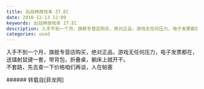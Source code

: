 ```yaml
---
title: 出战神游戏本 Z7.EC
date: 2018-12-13 12:09
keywords: 出战神游戏本 Z7.EC
description: 入手不到一个月，旗舰专营店购买，绝对正品，游戏无任何压力，电子发票都在，送镭射鼠键一套，带背包，折叠桌，躺床上就开干。不套路，先去查一下价格咱们再谈，人在帕塞
categories: used
---
```

<td class="t_f" id="postmessage_2462053">

入手不到一个月，旗舰专营店购买，绝对正品，游戏无任何压力，电子发票都在，送镭射鼠键一套，带背包，折叠桌，躺床上就开干。<br/>
不套路，先去查一下价格咱们再谈，人在帕塞<img alt="" border="0" class="zoom" data-cf-modified-c237f033621d2a066f615bd3-="" file="http://www.flw.ph//mobcent//app/data/phiz/default/23.png" id="aimg_Te4Je" lazyloadthumb="1" onclick="" onmouseover="" src="http://www.flw.ph//mobcent//app/data/phiz/default/23.png"/><br/>
<img alt="" border="0" class="zoom" data-cf-modified-c237f033621d2a066f615bd3-="" file="http://www.flw.ph/data/appbyme/upload/image/201812/13/G9WGJ9QZvBFy.jpg" id="aimg_R49w3" lazyloadthumb="1" onclick="" onmouseover="" src="http://www.flw.ph/data/appbyme/upload/image/201812/13/G9WGJ9QZvBFy.jpg"/><br/>
<img alt="" border="0" class="zoom" data-cf-modified-c237f033621d2a066f615bd3-="" file="http://www.flw.ph/data/appbyme/upload/image/201812/13/i6D9s08EChlF.jpg" id="aimg_KfvHt" lazyloadthumb="1" onclick="" onmouseover="" src="http://www.flw.ph/data/appbyme/upload/image/201812/13/i6D9s08EChlF.jpg"/><br/>
<img alt="" border="0" class="zoom" data-cf-modified-c237f033621d2a066f615bd3-="" file="http://www.flw.ph/data/appbyme/upload/image/201812/13/WTscN8NsqfLH.jpg" id="aimg_xccAL" lazyloadthumb="1" onclick="" onmouseover="" src="http://www.flw.ph/data/appbyme/upload/image/201812/13/WTscN8NsqfLH.jpg"/><br/>
</td>
###### 转载自[菲龙网]